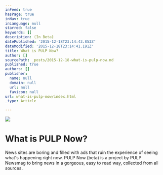 ```yaml
---
inFeed: true
hasPage: true
inNav: true
inLanguage: null
starred: false
keywords: []
description: (In Beta)
datePublished: '2015-12-18T23:14:43.853Z'
dateModified: '2015-12-18T23:14:41.191Z'
title: What is PULP Now?
author: []
sourcePath: _posts/2015-12-18-what-is-pulp-now.md
published: true
authors: []
publisher:
  name: null
  domain: null
  url: null
  favicon: null
url: what-is-pulp-now/index.html
_type: Article

---
```

![](https://s3-us-west-2.amazonaws.com/the-grid-img/p/3f83058c5fd75afcc3156dbc7860bd19de0c642b.png)

# What is PULP Now?

News sites are boring and filled with ads that ruin the experience of seeing what's happening right now. 
PULP Now (beta) is a project by PULP Newsmag to bring news in a gorgeous, easy to read way, collected from all sources.